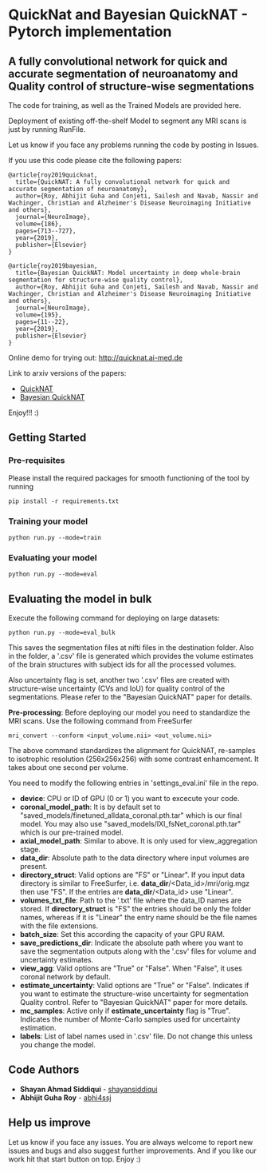 # QuickNat and Bayesian QuickNAT - Pytorch implementation

A fully convolutional network for quick and accurate segmentation of neuroanatomy and Quality control of structure-wise segmentations
-----------------------------------------------------------

The code for training, as well as the Trained Models are provided here.

Deployment of existing off-the-shelf Model to segment any MRI scans is just by running RunFile.

Let us know if you face any problems running the code by posting in Issues.

If you use this code please cite the following papers:
```
@article{roy2019quicknat,
  title={QuickNAT: A fully convolutional network for quick and accurate segmentation of neuroanatomy},
  author={Roy, Abhijit Guha and Conjeti, Sailesh and Navab, Nassir and Wachinger, Christian and Alzheimer's Disease Neuroimaging Initiative and others},
  journal={NeuroImage},
  volume={186},
  pages={713--727},
  year={2019},
  publisher={Elsevier}
}

@article{roy2019bayesian,
  title={Bayesian QuickNAT: Model uncertainty in deep whole-brain segmentation for structure-wise quality control},
  author={Roy, Abhijit Guha and Conjeti, Sailesh and Navab, Nassir and Wachinger, Christian and Alzheimer's Disease Neuroimaging Initiative and others},
  journal={NeuroImage},
  volume={195},
  pages={11--22},
  year={2019},
  publisher={Elsevier}
}
```
Online demo for trying out: http://quicknat.ai-med.de 

Link to arxiv versions of the papers:
* [QuickNAT](https://arxiv.org/abs/1801.04161)
* [Bayesian QuickNAT](https://arxiv.org/abs/1811.09800)

Enjoy!!! :)
 

## Getting Started

### Pre-requisites
Please install the required packages for smooth functioning of the tool by running
```
pip install -r requirements.txt
```

### Training your model

```
python run.py --mode=train
```

### Evaluating your model

```
python run.py --mode=eval
```

## Evaluating the model in bulk

Execute the following command for deploying on large datasets:
```
python run.py --mode=eval_bulk
```
This saves the segmentation files at nifti files in the destination folder. Also in the folder, a '.csv' file is generated which provides the volume estimates of the brain structures with subject ids for all the processed volumes.

Also uncertainty flag is set, another two '.csv' files are created with structure-wise uncertainty (CVs and IoU) for quality control of the segmentations. Please refer to the "Bayesian QuickNAT" paper for details.

**Pre-processing**: Before deploying our model you need to standardize the MRI scans. Use the following command from FreeSurfer 
```
mri_convert --conform <input_volume.nii> <out_volume.nii>
```
The above command standardizes the alignment for QuickNAT, re-samples to isotrophic resolution (256x256x256) with some contrast enhamcement. It takes about one second per volume.

You need to modify the following entries in 'settings_eval.ini' file in the repo.

* **device**: CPU or ID of GPU (0 or 1) you want to excecute your code.
* **coronal_model_path**: It is by default set to "saved_models/finetuned_alldata_coronal.pth.tar" which is our final model. You may also use "saved_models/IXI_fsNet_coronal.pth.tar" which is our pre-trained model.
* **axial_model_path**: Similar to above. It is only used for view_aggregation stage.
* **data_dir**: Absolute path to the data directory where input volumes are present.
* **directory_struct**: Valid options are "FS" or "Linear". If you input data directory is similar to FreeSurfer, i.e. **data_dir**/<Data_id>/mri/orig.mgz then use "FS". If the entries are **data_dir**/<Data_id> use "Linear".
* **volumes_txt_file**: Path to the '.txt' file where the data_ID names are stored. If **directory_struct** is "FS" the entries should be only the folder names, whereas if it is "Linear" the entry name should be the file names with the file extensions.
* **batch_size**: Set this according the capacity of your GPU RAM.
* **save_predictions_dir**: Indicate the absolute path where you want to save the segmentation outputs along with the '.csv' files for volume and uncertainty estimates.
* **view_agg**: Valid options are "True" or "False". When "False", it uses coronal network by default.
* **estimate_uncertainty**: Valid options are "True" or "False". Indicates if you want to estimate the structure-wise uncertainty for segmentation Quality control. Refer to "Bayesian QuickNAT" paper for more details.
* **mc_samples**: Active only if **estimate_uncertainty** flag is "True". Indicates the number of Monte-Carlo samples used for uncertainty estimation. 
* **labels**: List of label names used in '.csv' file. Do not change this unless you change the model.

 


## Code Authors

* **Shayan Ahmad Siddiqui**  - [shayansiddiqui](https://github.com/shayansiddiqui)
* **Abhijit Guha Roy**  - [abhi4ssj](https://github.com/abhi4ssj)


## Help us improve
Let us know if you face any issues. You are always welcome to report new issues and bugs and also suggest further improvements. And if you like our work hit that start button on top. Enjoy :)

